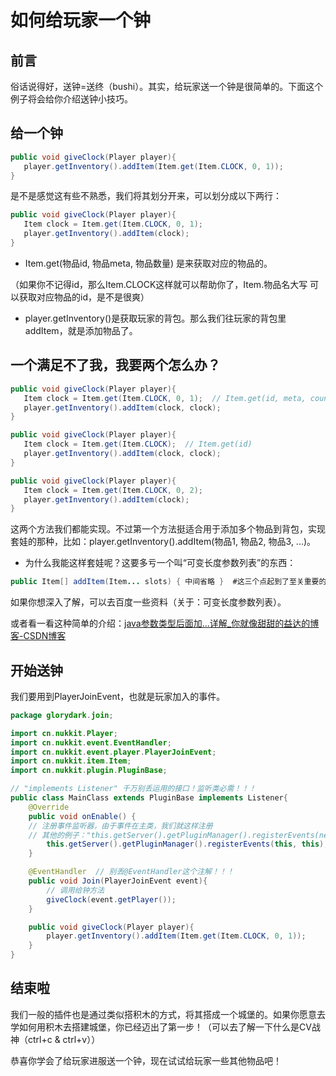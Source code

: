 # 如何给玩家一个钟

## 前言

俗话说得好，送钟=送终（bushi）。其实，给玩家送一个钟是很简单的。下面这个例子将会给你介绍送钟小技巧。

## 给一个钟

```java
public void giveClock(Player player){
   player.getInventory().addItem(Item.get(Item.CLOCK, 0, 1));
}
```

是不是感觉这有些不熟悉，我们将其划分开来，可以划分成以下两行：

```java
public void giveClock(Player player){
   Item clock = Item.get(Item.CLOCK, 0, 1);
   player.getInventory().addItem(clock);
}
```

- Item.get(物品id, 物品meta, 物品数量) 是来获取对应的物品的。

（如果你不记得id，那么Item.CLOCK这样就可以帮助你了，Item.物品名大写 可以获取对应物品的id，是不是很爽）

- player.getInventory()是获取玩家的背包。那么我们往玩家的背包里addItem，就是添加物品了。

## 一个满足不了我，我要两个怎么办？

```java
public void giveClock(Player player){
   Item clock = Item.get(Item.CLOCK, 0, 1);  // Item.get(id, meta, count)
   player.getInventory().addItem(clock, clock);
}

public void giveClock(Player player){
   Item clock = Item.get(Item.CLOCK);  // Item.get(id)
   player.getInventory().addItem(clock, clock);
}

public void giveClock(Player player){
   Item clock = Item.get(Item.CLOCK, 0, 2);
   player.getInventory().addItem(clock);
}
```

这两个方法我们都能实现。不过第一个方法挺适合用于添加多个物品到背包，实现套娃的那种，比如：player.getInventory().addItem(物品1, 物品2, 物品3, ...)。

- 为什么我能这样套娃呢？这要多亏一个叫“可变长度参数列表”的东西：

```java
public Item[] addItem(Item... slots) { 中间省略 }  #这三个点起到了至关重要的作用！
```

如果你想深入了解，可以去百度一些资料（关于：可变长度参数列表）。

或者看一看这种简单的介绍：[java参数类型后面加...详解_你就像甜甜的益达的博客-CSDN博客](https://blog.csdn.net/qq_38366063/article/details/105951962)

## 开始送钟

我们要用到PlayerJoinEvent，也就是玩家加入的事件。

```java
package glorydark.join;

import cn.nukkit.Player;
import cn.nukkit.event.EventHandler;
import cn.nukkit.event.player.PlayerJoinEvent;
import cn.nukkit.item.Item;
import cn.nukkit.plugin.PluginBase;

// "implements Listener" 千万别丢运用的接口！监听类必需！！！
public class MainClass extends PluginBase implements Listener{
    @Override
    public void onEnable() {
    // 注册事件监听器，由于事件在主类，我们就这样注册
    // 其他的例子："this.getServer().getPluginManager().registerEvents(new EventListener(), this)"
        this.getServer().getPluginManager().registerEvents(this, this);
    }

    @EventHandler  // 别丢@EventHandler这个注解！！！
    public void Join(PlayerJoinEvent event){
        // 调用给钟方法
        giveClock(event.getPlayer());
    }

    public void giveClock(Player player){
        player.getInventory().addItem(Item.get(Item.CLOCK, 0, 1));
    }
}

```

## 结束啦

我们一般的插件也是通过类似搭积木的方式，将其搭成一个城堡的。如果你愿意去学如何用积木去搭建城堡，你已经迈出了第一步！（可以去了解一下什么是CV战神（ctrl+c & ctrl+v））

恭喜你学会了给玩家进服送一个钟，现在试试给玩家一些其他物品吧！

